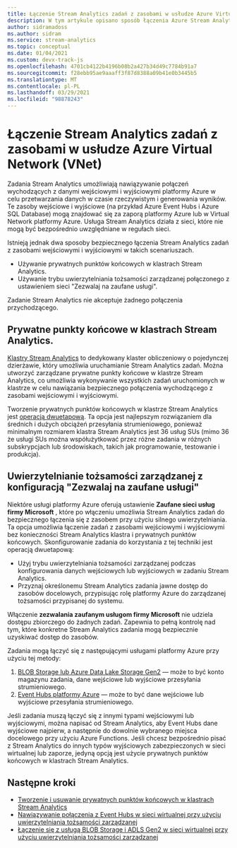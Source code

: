 ```yaml
---
title: Łączenie Stream Analytics zadań z zasobami w usłudze Azure Virtual Network (VNET)
description: W tym artykule opisano sposób łączenia Azure Stream Analytics zadania z zasobami, które znajdują się w sieci wirtualnej.
author: sidramadoss
ms.author: sidram
ms.service: stream-analytics
ms.topic: conceptual
ms.date: 01/04/2021
ms.custom: devx-track-js
ms.openlocfilehash: 4701cb4122b4196b08b2a427b34d49c7784b91a7
ms.sourcegitcommit: f28ebb95ae9aaaff3f87d8388a09b41e0b3445b5
ms.translationtype: MT
ms.contentlocale: pl-PL
ms.lasthandoff: 03/29/2021
ms.locfileid: "98878243"
---
```

# <a name="connect-stream-analytics-jobs-to-resources-in-an-azure-virtual-network-vnet"></a>Łączenie Stream Analytics zadań z zasobami w usłudze Azure Virtual Network (VNet)

Zadania Stream Analytics umożliwiają nawiązywanie połączeń wychodzących z danymi wejściowymi i wyjściowymi platformy Azure w celu przetwarzania danych w czasie rzeczywistym i generowania wyników. Te zasoby wejściowe i wyjściowe (na przykład Azure Event Hubs i Azure SQL Database) mogą znajdować się za zaporą platformy Azure lub w Virtual Network platformy Azure. Usługa Stream Analytics działa z sieci, które nie mogą być bezpośrednio uwzględniane w regułach sieci.

Istnieją jednak dwa sposoby bezpiecznego łączenia Stream Analytics zadań z zasobami wejściowymi i wyjściowymi w takich scenariuszach.
* Używanie prywatnych punktów końcowych w klastrach Stream Analytics.
* Używanie trybu uwierzytelniania tożsamości zarządzanej połączonego z ustawieniem sieci "Zezwalaj na zaufane usługi".

Zadanie Stream Analytics nie akceptuje żadnego połączenia przychodzącego.

## <a name="private-endpoints-in-stream-analytics-clusters"></a>Prywatne punkty końcowe w klastrach Stream Analytics.
[Klastry Stream Analytics](./cluster-overview.md) to dedykowany klaster obliczeniowy o pojedynczej dzierżawie, który umożliwia uruchamianie Stream Analytics zadań. Można utworzyć zarządzane prywatne punkty końcowe w klastrze Stream Analytics, co umożliwia wykonywanie wszystkich zadań uruchomionych w klastrze w celu nawiązania bezpiecznego połączenia wychodzącego z zasobami wejściowymi i wyjściowymi.

Tworzenie prywatnych punktów końcowych w klastrze Stream Analytics jest [operacją dwuetapową](./private-endpoints.md). Ta opcja jest najlepszym rozwiązaniem dla średnich i dużych obciążeń przesyłania strumieniowego, ponieważ minimalnym rozmiarem klastra Stream Analytics jest 36 usług SUs (mimo 36 że usługi SUs można współużytkować przez różne zadania w różnych subskrypcjach lub środowiskach, takich jak programowanie, testowanie i produkcja).

## <a name="managed-identity-authentication-with-allow-trusted-services-configuration"></a>Uwierzytelnianie tożsamości zarządzanej z konfiguracją "Zezwalaj na zaufane usługi"
Niektóre usługi platformy Azure oferują ustawienie **Zaufane sieci usług firmy Microsoft** , które po włączeniu umożliwia Stream Analytics zadań do bezpiecznego łączenia się z zasobem przy użyciu silnego uwierzytelniania. Ta opcja umożliwia łączenie zadań z zasobami wejściowymi i wyjściowymi bez konieczności Stream Analytics klastra i prywatnych punktów końcowych. Skonfigurowanie zadania do korzystania z tej techniki jest operacją dwuetapową:
* Użyj trybu uwierzytelniania tożsamości zarządzanej podczas konfigurowania danych wejściowych lub wyjściowych w zadaniu Stream Analytics.
* Przyznaj określonemu Stream Analytics zadania jawne dostęp do zasobów docelowych, przypisując rolę platformy Azure do zarządzanej tożsamości przypisanej do systemu. 

Włączenie **zezwalania zaufanym usługom firmy Microsoft** nie udziela dostępu zbiorczego do żadnych zadań. Zapewnia to pełną kontrolę nad tym, które konkretne Stream Analytics zadania mogą bezpiecznie uzyskiwać dostęp do zasobów. 

Zadania mogą łączyć się z następującymi usługami platformy Azure przy użyciu tej metody:
1. [BLOB Storage lub Azure Data Lake Storage Gen2](./blob-output-managed-identity.md) — może to być konto magazynu zadania, dane wejściowe lub wyjściowe przesyłania strumieniowego.
2. [Event Hubs platformy Azure](./event-hubs-managed-identity.md) — może to być dane wejściowe lub wyjściowe przesyłania strumieniowego.

Jeśli zadania muszą łączyć się z innymi typami wejściowymi lub wyjściowymi, można napisać od Stream Analytics, aby Event Hubs dane wyjściowe najpierw, a następnie do dowolnie wybranego miejsca docelowego przy użyciu Azure Functions. Jeśli chcesz bezpośrednio pisać z Stream Analytics do innych typów wyjściowych zabezpieczonych w sieci wirtualnej lub zaporze, jedyną opcją jest użycie prywatnych punktów końcowych w klastrach Stream Analytics.

## <a name="next-steps"></a>Następne kroki

* [Tworzenie i usuwanie prywatnych punktów końcowych w klastrach Stream Analytics](./private-endpoints.md)
* [Nawiązywanie połączenia z Event Hubs w sieci wirtualnej przy użyciu uwierzytelniania tożsamości zarządzanej](./event-hubs-managed-identity.md)
* [Łączenie się z usługą BLOB Storage i ADLS Gen2 w sieci wirtualnej przy użyciu uwierzytelniania tożsamości zarządzanej](./blob-output-managed-identity.md)